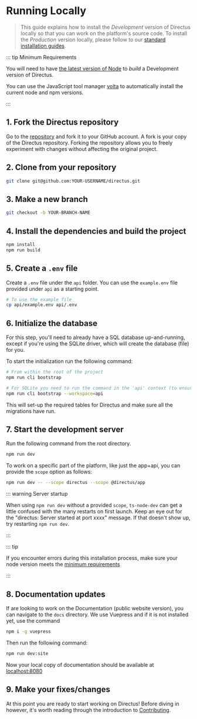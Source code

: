 # Running Locally

> This guide explains how to install the _Development_ version of Directus locally so that you can work on the
> platform's source code. To install the _Production_ version locally, please follow to our
> [standard installation guides](/getting-started/installation/).

::: tip Minimum Requirements

You will need to have [the latest version of Node](https://nodejs.org/en/download/current/) to _build_ a Development
version of Directus.

You can use the JavaScript tool manager [volta](https://volta.sh/) to automatically install the current node and npm
versions.

:::

## 1. Fork the Directus repository

Go to the [repository](https://github.com/directus/directus) and fork it to your GitHub account. A fork is your copy of
the Directus repository. Forking the repository allows you to freely experiment with changes without affecting the
original project.

## 2. Clone from your repository

```bash
git clone git@github.com:YOUR-USERNAME/directus.git
```

## 3. Make a new branch

```bash
git checkout -b YOUR-BRANCH-NAME
```

## 4. Install the dependencies and build the project

```bash
npm install
npm run build
```

## 5. Create a `.env` file

Create a `.env` file under the `api` folder. You can use the `example.env` file provided under `api` as a starting
point.

```bash
# To use the example file
cp api/example.env api/.env
```

## 6. Initialize the database

For this step, you'll need to already have a SQL database up-and-running, except if you're using the SQLite driver,
which will create the database (file) for you.

To start the initialization run the following command:

```bash
# From within the root of the project
npm run cli bootstrap

# For SQLite you need to run the command in the 'api' context (to ensure the database file is created in the right directory)
npm run cli bootstrap --workspace=api
```

This will set-up the required tables for Directus and make sure all the migrations have run.

## 7. Start the development server

Run the following command from the root directory.

```bash
npm run dev
```

To work on a specific part of the platform, like just the app+api, you can provide the `scope` option as follows:

```bash
npm run dev -- --scope directus --scope @directus/app
```

::: warning Server startup

When using `npm run dev` without a provided `scope`, `ts-node-dev` can get a little confused with the many restarts on
first launch. Keep an eye out for the "directus: Server started at port xxxx" message. If that doesn't show up, try
restarting `npm run dev`.

:::

::: tip

If you encounter errors during this installation process, make sure your node version meets the
[minimum requirements](/guides/installation/cli)

:::

## 8. Documentation updates

If are looking to work on the Documentation (public website version), you can navigate to the `docs` directory. We use
Vuepress and if it is not installed yet, use the command

```bash
npm i -g vuepress
```

Then run the following command:

```bash
npm run dev:site
```

Now your local copy of documentation should be available at [localhost:8080](http://localhost:8080)

## 9. Make your fixes/changes

At this point you are ready to start working on Directus! Before diving in however, it's worth reading through the
introduction to [Contributing](/contributing/introduction).
